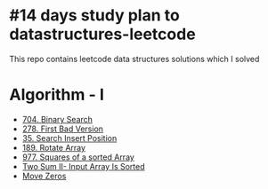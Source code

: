 <h1>#14 days study plan to datastructures-leetcode</h1>
This repo contains leetcode data structures solutions which I solved

<h1>Algorithm - I</h1>
<ul>
   <li><a href="https://github.com/smashysubash/datastructures-leetcode/blob/b5ab0073e3656690bb36038eb9b4778ac5dba153/Algorithm-I/704BinarySearch.cpp">704. Binary Search</a></li>
   <li><a href="https://github.com/smashysubash/datastructures-leetcode/blob/b5ab0073e3656690bb36038eb9b4778ac5dba153/Algorithm-I/278FirstBadVersion.cpp">278. First Bad Version</a></li>
   <li><a href="https://github.com/smashysubash/datastructures-leetcode/blob/b5ab0073e3656690bb36038eb9b4778ac5dba153/Algorithm-I/35SearchinsertPosition.cpp">35. Search Insert Position</a></li>
   <li><a href="https://github.com/smashysubash/datastructures-leetcode/blob/107d3009ed1c9a8044b05b5d290546f89d34ee35/Algorithm-I/189RotateArray.cpp">189. Rotate Array</a</li>
   <li><a href="https://github.com/smashysubash/datastructures-leetcode/blob/107d3009ed1c9a8044b05b5d290546f89d34ee35/Algorithm-I/977SquaresofaSortedArray.cpp">977. Squares of a sorted Array</a></li>
   <li><a href="https://github.com/smashysubash/datastructures-leetcode/blob/68ae22d548dbadd7679b6b5ce83dc5e4eb2ab8f3/Algorithm-I/167TwoSumII-InputArrayIsSorted.cpp">Two Sum II- Input Array Is Sorted</a></li>
   <li><a href="https://github.com/smashysubash/datastructures-leetcode/blob/68ae22d548dbadd7679b6b5ce83dc5e4eb2ab8f3/Algorithm-I/283MoveZeroes.cpp">Move Zeros</a></li>
</ul>